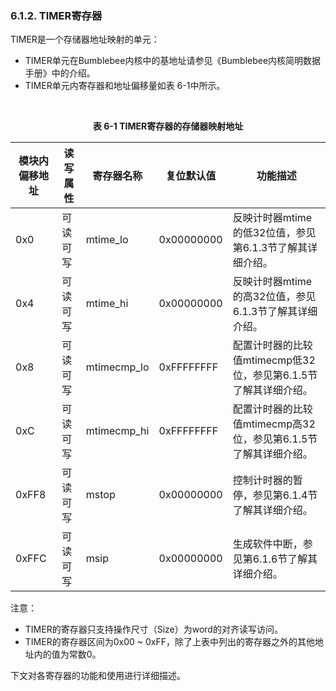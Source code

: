 ### **6.1.2. TIMER寄存器**

TIMER是一个存储器地址映射的单元：

- TIMER单元在Bumblebee内核中的基地址请参见《Bumblebee内核简明数据手册》中的介绍。
- TIMER单元内寄存器和地址偏移量如表 6-1中所示。



​                                                **<center>表 6-1 TIMER寄存器的存储器映射地址</center>**

| 模块内偏移地址 | 读写属性 | 寄存器名称  | 复位默认值 | 功能描述                                                     |
| -------------- | -------- | ----------- | ---------- | ------------------------------------------------------------ |
| 0x0            | 可读可写 | mtime_lo    | 0x00000000 | 反映计时器mtime的低32位值，参见第6.1.3节了解其详细介绍。     |
| 0x4            | 可读可写 | mtime_hi    | 0x00000000 | 反映计时器mtime的高32位值，参见6.1.3节了解其详细介绍。       |
| 0x8            | 可读可写 | mtimecmp_lo | 0xFFFFFFFF | 配置计时器的比较值mtimecmp低32位，参见第6.1.5节了解其详细介绍。 |
| 0xC            | 可读可写 | mtimecmp_hi | 0xFFFFFFFF | 配置计时器的比较值mtimecmp高32位，参见第6.1.5节了解其详细介绍。 |
| 0xFF8          | 可读可写 | mstop       | 0x00000000 | 控制计时器的暂停，参见第6.1.4节了解其详细介绍。              |
| 0xFFC          | 可读可写 | msip        | 0x00000000 | 生成软件中断，参见第6.1.6节了解其详细介绍。                  |

注意：

- TIMER的寄存器只支持操作尺寸（Size）为word的对齐读写访问。
- TIMER的寄存器区间为0x00 ~ 0xFF，除了上表中列出的寄存器之外的其他地址内的值为常数0。



下文对各寄存器的功能和使用进行详细描述。

